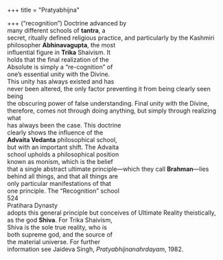 +++
title = "Pratyabhijna"

+++
(“recognition”) Doctrine advanced by  
many different schools of **tantra**, a  
secret, ritually defined religious practice, and particularly by the Kashmiri  
philosopher **Abhinavagupta**, the most  
influential figure in **Trika** Shaivism. It  
holds that the final realization of the  
Absolute is simply a “re-cognition” of  
one’s essential unity with the Divine.  
This unity has always existed and has  
never been altered, the only factor preventing it from being clearly seen being  
the obscuring power of false understanding. Final unity with the Divine,  
therefore, comes not through doing anything, but simply through realizing what  
has always been the case. This doctrine  
clearly shows the influence of the  
**Advaita Vedanta** philosophical school,  
but with an important shift. The Advaita  
school upholds a philosophical position  
known as monism, which is the belief  
that a single abstract ultimate principle—which they call **Brahman**—lies  
behind all things, and that all things are  
only particular manifestations of that  
one principle. The “Recognition” school  
524  
Pratihara Dynasty  
adopts this general principle but conceives of Ultimate Reality theistically,  
as the god **Shiva**. For Trika Shaivism,  
Shiva is the sole true reality, who is  
both supreme god, and the source of  
the material universe. For further  
information see Jaideva Singh, *Pratyabhijnanahrdayam*, 1982.